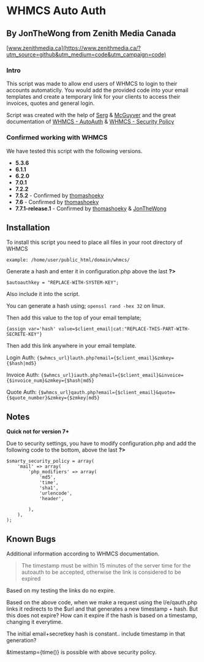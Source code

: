 # WHMCS Auto Auth
## By JonTheWong from Zenith Media Canada
[www.zenithmedia.ca](https://www.zenithmedia.ca/?utm_source=github&utm_medium=code&utm_campaign=code)

### Intro
This script was made to allow end users of WHMCS to login to their accounts automaticlly.
You would add the provided code into your email templates and create a temporary link for your clients to access their invoices, quotes and general login.

Script was created with the help of [Serg](http://www.whmcsjet.com/autologin-link-in-whmcs-email/) & [McGuyver](http://maxserver.com.br) and the great documentation of [WHMCS - AutoAuth](http://docs.whmcs.com/AutoAuth) & [WHMCS - Security Policy](https://docs.whmcs.com/Smarty_Security_Policy)

### Confirmed working with WHMCS
We have tested this script with the following versions.
* **5.3.6**
* **6.1.1**
* **6.2.0**
* **7.0.1**
* **7.2.2**
* **7.5.2** - Confirmed by [thomashoeky](https://github.com/thomashoeky)
* **7.6** - Confirmed by [thomashoeky](https://github.com/thomashoeky)
* **7.7.1-release.1** - Confirmed by [thomashoeky](https://github.com/thomashoeky) & [JonTheWong](https://github.com/JonTheWong)


## Installation

To install this script you need to place all files in your root directory of WHMCS

`example: /home/user/public_html/domain/whmcs/`

Generate a hash and enter it in configuration.php above the last **?>**

`$autoauthkey = "REPLACE-WITH-SYSTEM-KEY";`

Also include it into the script.

You can generate a hash using; `openssl rand -hex 32` on linux.

Then add this value to the top of your email template;

`{assign var='hash' value=$client_email|cat:"REPLACE-THIS-PART-WITH-SECRETE-KEY"}`

Then add this link anywhere in your email template.

Login Auth: `{$whmcs_url}lauth.php?email={$client_email}&zmkey={$hash|md5}`

Invoice Auth: `{$whmcs_url}iauth.php?email={$client_email}&invoice={$invoice_num}&zmkey={$hash|md5}`

Quote Auth:
`{$whmcs_url}qauth.php?email={$client_email}&quote={$quote_number}&zmkey={$zmkey|md5}`

## Notes
**Quick not for version 7+**

Due to security settings, you have to modify configuration.php and add the following code to the bottom, above the last **?>**

```
$smarty_security_policy = array(
    'mail' => array(
        'php_modifiers' => array(
            'md5',
            'time',
            'sha1',
            'urlencode',
            'header',

        ),
    ),
);
```

## Known Bugs

Additional information according to WHMCS documentation.

>The timestamp must be within 15 minutes of the server time for the autoauth to be accepted, otherwise the link is considered to be expired

Based on my testing the links do no expire.

Based on the above code, when we make a request using the l/e/qauth.php links it redirects to the $url and that generates a new timestamp + hash. But this does not expire?
How can it expire if the hash is based on a timestamp, changing it everytime.

The initial email+secretkey hash is constant.. include timestamp in that generation?

&timestamp={time()} is possible with above security policy.
